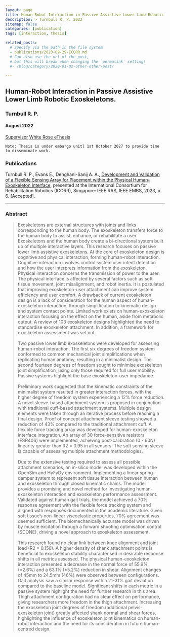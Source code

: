 ```yaml
---
layout: page
title: Human-Robot Interaction in Passive Assistive Lower Limb Robotic Exoskeletons 
description: > Turnbull R. P. 2022
sitemap: false
categories: [publication]
tags: [interaction, thesis]

related_posts:
  # Specify via the path in the file system
  - publications/2023-09-29-ICORR.md
  # Can also use the url of the post,
  # but this will break when changing the `permalink` setting!
  #- /blog/category/2020-01-02-other-other-post/

---
```


<h2> Human-Robot Interaction in Passive Assistive Lower Limb Robotic Exoskeletons. </h2>

<h3> Turnbull R. P. </h3>
<h4> August 2022</h4> 

<!--<a class="btn btn-outline-primary my-1 mr-1" href="/project/true-rehab/">PDF</a>-->
<!--<a class="btn btn-outline-primary my-1 mr-1" href="/project/true-rehab/">Project</a>-->
<a class="btn btn-outline-primary my-1 mr-1" href="https://eps.leeds.ac.uk/mechanical-engineering/staff/110/professor-abbas-a-dehghani-sanij">Supervisor</a>
<a class="btn btn-outline-primary my-1 mr-1" href="https://etheses.whiterose.ac.uk/31307/">White Rose eThesis</a>

~~~
Note: Thesis is under embargo unitl 1st October 2027 to provide time to disseminate work.
~~~

<h3> Publications </h3>

Turnbull R. P., Evans E., Dehghani-Sanij A. A., [Development and Validation of a Flexible Sensing Array for Placement within the Physical Human-Exoskeleton Interface](https://rpturnbull.github.io/publications/2023-09-29-ICORR/), presented at the International Consortium for Rehabilitation Robotics (ICORR), Singapore: IEEE RAS, IEEE EMBS, 2023, p. 6. [Accepted].


<hr>

 <h3> Abstract </h3>
<blockquote>
Exoskeletons are external structures with joints and links corresponding to the human body. The exoskeleton transfers force to the human body to assist, enhance, or rehabilitate a user. Exoskeletons and the human body create a bi-directional system built up of multiple interactive layers. This research focuses on passive lower limb assistive exoskeletons. At the core of exoskeleton design is cognitive and physical interaction, forming human-robot interaction. Cognitive interaction involves control system user intent detection and how the user interprets information from the exoskeleton. Physical interaction concerns the transmission of power to the user. The physical interface is affected by several factors such as soft tissue movement, joint misalignment, and robot inertia. It is postulated that improving exoskeleton-user attachment can improve system efficiency and user comfort. A drawback of current exoskeleton design is a lack of consideration for the human aspect of human-exoskeleton interaction, through simplification to kinematic design and system contact points. Limited work exists on human-exoskeleton interaction focusing on the effect on the human, aside from metabolic output. A review of 103 exoskeleton designs highlighted the need to standardise exoskeleton attachment. In addition, a framework for exoskeleton assessment was set out.
<br> <br>
Two passive lower limb exoskeletons were developed for assessing human-robot interaction. The first six degrees of freedom system conformed to common mechanical joint simplifications when replicating human anatomy, resulting in a minimalist design. The second fourteen degrees of freedom sought to minimise exoskeleton joint simplification, using only those required for full user mobility. Passive systems highlight the base exoskeleton-user impedance.
<br> <br>
Preliminary work suggested that the kinematic constraints of the minimalist system resulted in greater interaction forces, with the higher degree of freedom system experiencing a 12% force reduction. A novel sleeve-based attachment system is proposed in conjunction with traditional cuff-based attachment systems. Multiple design elements were taken through an iterative process before reaching a final design. Proof of concept attachment sleeve testing showed a reduction of 43% compared to the traditional attachment cuff. A flexible force tracking array was developed for human-exoskeleton interface integration. An array of 30 force-sensitive resistors (FSR406) were implemented, achieving post-calibration (0 - 60N) linearity greater than R2 = 0.95 in all sensors. The soft sensing sleeve is capable of assessing multiple attachment methodologies.
<br> <br>
Due to the extensive testing required to assess all possible attachment scenarios, an in-silico model was developed within the OpenSim and HyFyDy environment. Implementing a linear spring-damper system to represent soft tissue interaction between human and exoskeleton through closed kinematic chains. The model provides a promising and novel method for investigating human-exoskeleton interaction and exoskeleton performance assessment. Validated against human gait trials, the model achieved a 70% response agreement with the flexible force tracking system and aligned with responses documented in the academic literature. Given soft tissue’s non-linear viscoelastic properties, 70% agreement was deemed sufficient. The biomechanically accurate model was driven by muscle excitation through a forward shooting optimisation control (SCONE), driving a novel approach to exoskeleton assessment. 
<br> <br>
This research found no clear link between knee alignment and joint load (R2 = 0.150). A higher density of shank attachment points is beneficial to exoskeleton stability characterised in desirable response shifts in all metrics assessed. The physical human-exoskeleton interaction presented a decrease in the normal force of 55.9% (±2.6%) and a 63.1% (±5.2%) reduction in shear. Alignment changes of 45mm to 24.5mm (46%) were observed between configurations. Gait analysis saw a similar response with a 21-31% gait deviation compared to the baseline model. Significant shifts in each metric in a passive system highlight the need for further research in this area. Thigh attachment configuration had no clear effect on performance, giving researchers more freedom in the thigh attachment. Increasing the exoskeleton joint degrees of freedom (additional pelvis-exoskeleton joint) greatly affected shank normal and shear forces, highlighting the influence of exoskeleton joint kinematics on human-robot interaction and the need for its consideration in future human-centred design.
</blockquote>




